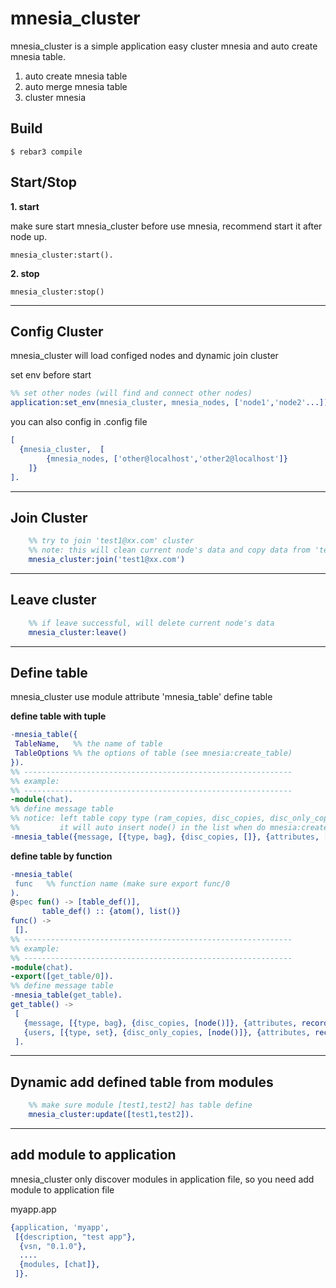 mnesia_cluster
=====

mnesia_cluster is a simple application easy cluster mnesia and auto create mnesia table. 

1. auto create mnesia table
2. auto merge mnesia table
3. cluster mnesia

Build
-----

    $ rebar3 compile
    
Start/Stop
------

 **1. start**
    
make sure start mnesia_cluster before use mnesia, recommend start it after node up.

    mnesia_cluster:start().
    
    
**2. stop**

    mnesia_cluster:stop()

--------------------
Config Cluster
----
mnesia_cluster will load configed nodes and dynamic join cluster

set env before start
```erlang
%% set other nodes (will find and connect other nodes)
application:set_env(mnesia_cluster, mnesia_nodes, ['node1','node2'...]).

```
you can also config in .config file
```erlang
[
  {mnesia_cluster,	[
		{mnesia_nodes, ['other@localhost','other2@localhost']}
	]}
].
```

--------------------
Join Cluster
----
```erlang
    %% try to join 'test1@xx.com' cluster
    %% note: this will clean current node's data and copy data from 'test1@xx.com'
    mnesia_cluster:join('test1@xx.com')
```
--------------------
Leave cluster
----
```erlang
    %% if leave successful, will delete current node's data
    mnesia_cluster:leave()
```


--------------------
Define table
----

mnesia_cluster use module attribute 'mnesia_table' define table

**define table with tuple**

```erlang
-mnesia_table({
 TableName,   %% the name of table
 TableOptions %% the options of table (see mnesia:create_table)
}).
%% ------------------------------------------------------------
%% example:
%% ------------------------------------------------------------
-module(chat).
%% define message table
%% notice: left table copy type (ram_copies, disc_copies, disc_only_copies) with blank
%%         it will auto insert node() in the list when do mnesia:create_table
-mnesia_table({message, [{type, bag}, {disc_copies, []}, {attributes, [id, uid, content]}]}).
```
**define table by function**

```erlang
-mnesia_table(
 func   %% function name (make sure export func/0
).
@spec fun() -> [table_def()],
       table_def() :: {atom(), list()}
func() ->
 [].
%% ------------------------------------------------------------
%% example:
%% ------------------------------------------------------------
-module(chat).
-export([get_table/0]).
%% define message table
-mnesia_table(get_table).
get_table() ->
 [
   {message, [{type, bag}, {disc_copies, [node()]}, {attributes, recordinfo(message)}]},
   {users, [{type, set}, {disc_only_copies, [node()]}, {attributes, record_info(fields, user)}]}
 ].
```

----------------
Dynamic add defined table from modules
----
```erlang
    %% make sure module [test1,test2] has table define
    mnesia_cluster:update([test1,test2]).
```

--------------------
add module to application
----
mnesia_cluster only discover modules in application file, so you need add module to application file

myapp.app
```erlang
{application, 'myapp',
 [{description, "test app"},
  {vsn, "0.1.0"},
  ....
  {modules, [chat]},
 ]}.

```

